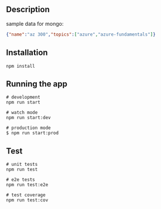 ## Description
sample data for mongo:
``` json
{"name":"az 300","topics":["azure","azure-fundamentals"]}
```
## Installation

```
npm install
```

## Running the app

```
# development
npm run start

# watch mode
npm run start:dev

# production mode
$ npm run start:prod
```

## Test

```
# unit tests
npm run test

# e2e tests
npm run test:e2e

# test coverage
npm run test:cov
```

